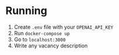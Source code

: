 # Running

1. Create `.env` file with your `OPENAI_API_KEY`
2. Run `docker-compose up`
3. Go to `localhost:3000`
4. Write any vacancy description
